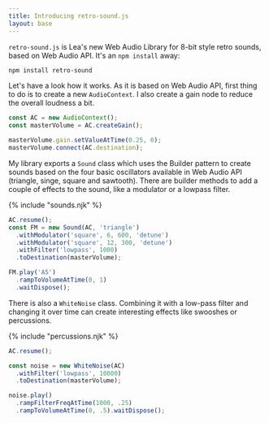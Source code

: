 ```yaml
---
title: Introducing retro-sound.js
layout: base
---
```


`retro-sound.js` is Lea's new Web Audio Library for 8-bit style retro sounds, based on Web Audio API. It's an `npm install` away:

```sh
npm install retro-sound
```

Let's have a look how it works. As it is based on Web Audio API, first thing to do is to create a new `AudioContext`.
I also create a gain node to reduce the overall loudness a bit.

```ts
const AC = new AudioContext();
const masterVolume = AC.createGain();

masterVolume.gain.setValueAtTime(0.25, 0);
masterVolume.connect(AC.destination);
```

My library exports a `Sound` class which uses the Builder pattern to create sounds based on the four basic oscillators available in Web Audio API (triangle, singe, square and sawtooth). There are builder methods to add a couple of effects to the sound, like a modulator or a lowpass filter.

{% include "sounds.njk" %}

```ts
AC.resume();
const FM = new Sound(AC, 'triangle')
  .withModulator('square', 6, 600, 'detune')
  .withModulator('square', 12, 300, 'detune')
  .withFilter('lowpass', 1000)
  .toDestination(masterVolume);

FM.play('A5')
  .rampToVolumeAtTime(0, 1)
  .waitDispose();
```

There is also a `WhiteNoise` class. Combining it with a low-pass filter and changing it over time can create interesting effects like swooshes or percussions.

{% include "percussions.njk" %}

```ts
AC.resume();

const noise = new WhiteNoise(AC)
  .withFilter('lowpass', 10000)
  .toDestination(masterVolume);

noise.play()
  .rampFilterFreqAtTime(1000, .25)
  .rampToVolumeAtTime(0, .5).waitDispose();
```

